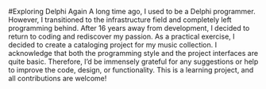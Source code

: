 #Exploring Delphi Again
A long time ago, I used to be a Delphi programmer. However, I transitioned to the infrastructure field and completely left programming behind. After 16 years away from development, I decided to return to coding and rediscover my passion.
As a practical exercise, I decided to create a cataloging project for my music collection.
I acknowledge that both the programming style and the project interfaces are quite basic. Therefore, I’d be immensely grateful for any suggestions or help to improve the code, design, or functionality. This is a learning project, and all contributions are welcome!

